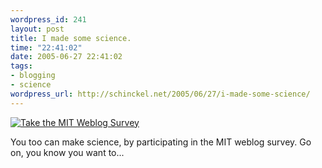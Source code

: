 ```yaml
--- 
wordpress_id: 241
layout: post
title: I made some science.
time: "22:41:02"
date: 2005-06-27 22:41:02
tags: 
- blogging
- science
wordpress_url: http://schinckel.net/2005/06/27/i-made-some-science/
---
```

[![Take the MIT Weblog Survey][1]][2]

You too can make science, by participating in the MIT weblog survey. Go on, you know you want to... 

   [1]: http://blogsurvey.media.mit.edu/images/survey-science.gif
   [2]: http://blogsurvey.media.mit.edu/request

